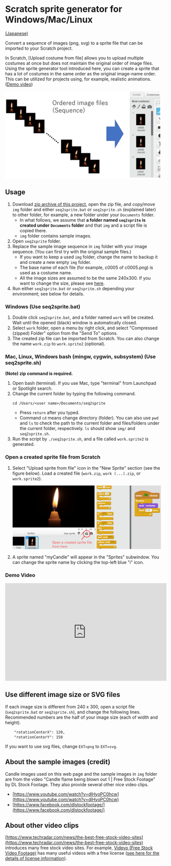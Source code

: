 # Scratch sprite generator for Windows/Mac/Linux

[(Japanese)](README.md)

Convert a sequence of images (png, svg) to a sprite file that can be imported to your Scratch project.

In Scratch, [Upload costume from file] allows you to upload multiple costumes at once but does not maintain the original order of image files. Using the sprite generator tool introduced here, you can create a sprite that has a lot of costumes in the same order as the original image-name order. This can be utilized for projects using, for example, realistic animations. ([Demo video](#demovideo))

![flow](readme_figs/flow-en.png)


## Usage

1. Download [zip archive of this project](https://github.com/memakura/seq2sprite/archive/master.zip), open the zip file, and copy/move `img` folder and either `seq2sprite.bat` or `seq2sprite.sh` (explained later) to other folder, for example, a new folder under your `Documents` folder.
    - In what follows, we assume that **a folder named `seq2sprite` is created under `Documents` folder** and that `img` and a script file is copied there.
    - `img` folder contains sample images.
1. Open `seq2sprite` folder.
1. Replace the sample image sequence in `img` folder with your image sequence. (You can first try with the original sample files.)
    - If you want to keep a used `img` folder, change the name to backup it and create a new empty `img` folder.
    - The base name of each file (for example, c0005 of c0005.png) is used as a costume name.
    - All the image sizes are assumed to be the same 240x300. If you want to change the size, please see <a href="#imgsize">here</a>.
1. Run either `seq2sprite.bat` or `seq2sprite.sh` depending your environment; see below for details.
    
### Windows (Use seq2sprite.bat)

1. Double click `seq2sprite.bat`, and a folder named `work` will be created. Wait until the opened (black) window is automatically closed.
1. Select `work` folder, open a menu by right click, and select "Compressed (zipped) Folder" option from the "Send To" options.
1. The created zip file can be imported from Scratch. You can also change the name `work.zip` to `work.sprite2` (optional).

### Mac, Linux, Windows bash (mingw, cygwin, subsystem) (Use seq2sprite.sh)

**(Note) zip command is required.**

1. Open bash (terminal). If you use Mac, type "terminal" from Launchpad or Spotlight search.
1. Change the current folder by typing the following command. 
   ```
   cd /Users/<user name>/Documents/seq2sprite
   ```
   - Press `return` after you typed.
   - Command `cd` means change directory (folder). You can also use `pwd` and `ls` to check the path to the current folder and files/folders under the current folder, respectively. `ls` should show `img/` and `seq2sprite.sh`.
1. Run the script by `./seq2sprite.sh`, and a file called `work.sprite2` is generated.

### Open a created sprite file from Scratch

1. Select "Upload sprite from file" icon in the "New Sprite" section (see the figure below). Load a created file (`work.zip`, `work (...).zip`, or `work.sprite2`).

   ![screenshot](readme_figs/screen-en.png)

1. A sprite named "myCandle" will appear in the "Sprites" subwindow. You can change the sprite name by clicking the top-left blue "i" icon.


<a name="demovideo">

### Demo Video

<iframe width="522" height="315" src="https://www.youtube.com/embed/7QLjaB54ZRM?rel=0" frameborder="0" allow="autoplay; encrypted-media" allowfullscreen></iframe>


<a name="imgsize">

## Use different image size or SVG files

If each image size is different from 240 x 300, open a script file (`seq2sprite.bat` or `seq2sprite.sh`), and change the following lines. Recommended numbers are the half of your image size (each of width and height).

```
    "rotationCenterX": 120,
    "rotationCenterY": 150
```

If you want to use svg files, change `EXT=png` to `EXT=svg`.


## About the sample images (credit)

Candle images used on this web page and the sample images in `img` folder are from the video
"Candle flame being blown out 1 | Free Stock Footage"
by DL Stock Footage. They also provide several other nice video clips. 

- [https://www.youtube.com/watch?v=dlHyoPC0hcw](https://www.youtube.com/watch?v=dlHyoPC0hcw)
- [https://www.facebook.com/dlstockfootage/](https://www.facebook.com/dlstockfootage/)

## About other video clips

[https://www.techradar.com/news/the-best-free-stock-video-sites](https://www.techradar.com/news/the-best-free-stock-video-sites) introduces many free stock video sites. For example, [Videvo (Free Stock Video Footage)](https://www.videvo.net/) has many useful videos with a free license ([see here for the details of license information](https://www.videvo.net/faqs/)).
